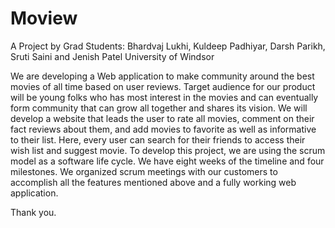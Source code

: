 # Moview
A Project by Grad Students: Bhardvaj Lukhi, Kuldeep Padhiyar, Darsh Parikh, Sruti Saini and Jenish Patel
University of Windsor

We are developing a Web application to make community around the best movies of all time based on user reviews. Target audience for our product will be young folks who has most interest in the movies and can eventually form community that can grow all together and shares its vision. We will develop a website that leads the user to rate all movies, comment on their fact reviews about them, and add movies to favorite as well as informative to their list. Here, every user can search for their friends to access their wish list and suggest movie. To develop this project, we are using the scrum model as a software life cycle. We have eight weeks of the timeline and four milestones. We organized scrum meetings with our customers to accomplish all the features mentioned above and a fully working web application.

Thank you.
